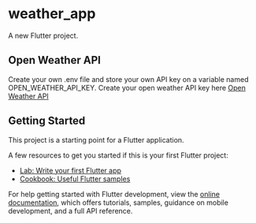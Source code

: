 # weather_app

A new Flutter project.

## Open Weather API

Create your own .env file and store your own API key on a variable named OPEN_WEATHER_API_KEY. Create your open weather API key here [Open Weather API](https://openweathermap.org/)

## Getting Started

This project is a starting point for a Flutter application.

A few resources to get you started if this is your first Flutter project:

-  [Lab: Write your first Flutter app](https://docs.flutter.dev/get-started/codelab)
-  [Cookbook: Useful Flutter samples](https://docs.flutter.dev/cookbook)

For help getting started with Flutter development, view the
[online documentation](https://docs.flutter.dev/), which offers tutorials,
samples, guidance on mobile development, and a full API reference.
